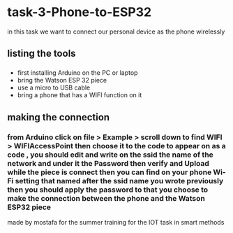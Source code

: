 # task-3-Phone-to-ESP32
in this task we want to connect our personal device as the phone wirelessly 

## listing the tools 
### 
* first installing Arduino on the PC or laptop
* bring the Watson ESP 32 piece 
* use a micro to USB cable 
* bring a phone that has a WIFI function on it  
## making the connection 
### from Arduino click on file > Example > scroll down to find WIFI > WIFIAccessPoint then choose it to the code to appear on as a code , you should edit and write on the ssid the name of the network and under it the Password then verify and Upload while the piece is connect then you can find on your phone Wi-Fi setting  that named after the ssid name you wrote previously then you should apply the password to that you choose to make the connection between the phone and the Watson ESP32 piece 

made by mostafa for the summer training for the IOT task in smart methods   
